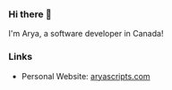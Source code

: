 ### Hi there 👋
I'm Arya, a software developer in Canada!

### Links
- Personal Website: [aryascripts.com](https://aryascripts.com)
